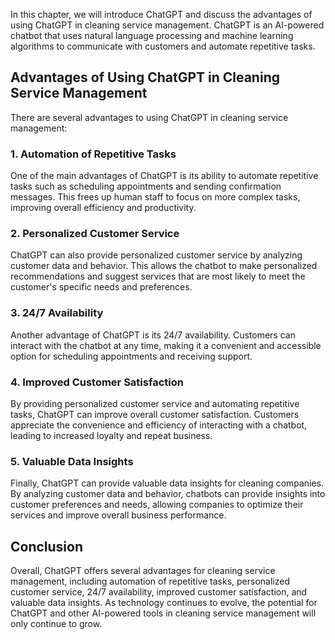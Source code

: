 

In this chapter, we will introduce ChatGPT and discuss the advantages of using ChatGPT in cleaning service management. ChatGPT is an AI-powered chatbot that uses natural language processing and machine learning algorithms to communicate with customers and automate repetitive tasks.

Advantages of Using ChatGPT in Cleaning Service Management
----------------------------------------------------------

There are several advantages to using ChatGPT in cleaning service management:

### 1. Automation of Repetitive Tasks

One of the main advantages of ChatGPT is its ability to automate repetitive tasks such as scheduling appointments and sending confirmation messages. This frees up human staff to focus on more complex tasks, improving overall efficiency and productivity.

### 2. Personalized Customer Service

ChatGPT can also provide personalized customer service by analyzing customer data and behavior. This allows the chatbot to make personalized recommendations and suggest services that are most likely to meet the customer's specific needs and preferences.

### 3. 24/7 Availability

Another advantage of ChatGPT is its 24/7 availability. Customers can interact with the chatbot at any time, making it a convenient and accessible option for scheduling appointments and receiving support.

### 4. Improved Customer Satisfaction

By providing personalized customer service and automating repetitive tasks, ChatGPT can improve overall customer satisfaction. Customers appreciate the convenience and efficiency of interacting with a chatbot, leading to increased loyalty and repeat business.

### 5. Valuable Data Insights

Finally, ChatGPT can provide valuable data insights for cleaning companies. By analyzing customer data and behavior, chatbots can provide insights into customer preferences and needs, allowing companies to optimize their services and improve overall business performance.

Conclusion
----------

Overall, ChatGPT offers several advantages for cleaning service management, including automation of repetitive tasks, personalized customer service, 24/7 availability, improved customer satisfaction, and valuable data insights. As technology continues to evolve, the potential for ChatGPT and other AI-powered tools in cleaning service management will only continue to grow.
